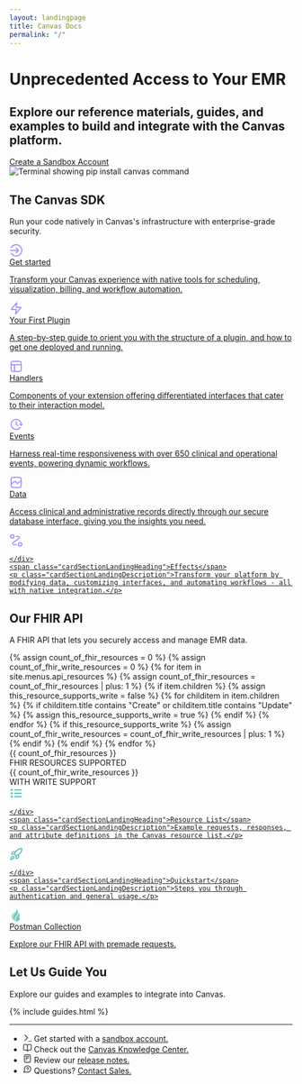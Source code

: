 ```yaml
---
layout: landingpage
title: Canvas Docs
permalink: "/"
---
```

<!-- NEW HERO Section of Landing Page -->

<div class="heroContainer">
    <div class="heroContainerLeft">
        <h1>Unprecedented Access to Your EMR</h1>
        <h2>Explore our reference materials, guides, and examples to build and integrate with the Canvas platform.</h2>
        <a href="https://www.canvasmedical.com/emrs/developer-sandbox" class="heroButton">Create a Sandbox Account</a>
    </div>
    <div class="heroContainerRight">
        <img src="/assets/images/terminal.png" alt="Terminal showing pip install canvas command" class="terminalImage">
    </div>
</div>





<!-- NEW SDK Section of Landing Page -->
<div class="landingPageSection">
    <h2 class="landingPageSectionHeader">The Canvas SDK</h2>
    <p class="landingPageSectionDescription">Run your code natively in Canvas's infrastructure with enterprise-grade security.</p>
<div class="cardSectionLanding">


<!-- First Row of Cards -->
<a href="/sdk/" class="cardSectionLandingItem">
    <div class="cardSectionLandingIcon">
        <svg width="24" height="24" viewBox="0 0 24 24" fill="none">
        <path fill-rule="evenodd" clip-rule="evenodd" d="M12.0001 3C8.67006 3 5.76115 4.80801 4.2035 7.50073C3.92695 7.97879 3.31522 8.14215 2.83716 7.86561C2.3591 7.58906 2.19574 6.97733 2.47228 6.49927C4.37273 3.21397 7.92726 1 12.0001 1C18.0752 1 23.0001 5.92486 23.0001 12C23.0001 18.0751 18.0752 23 12.0001 23C7.92726 23 4.37273 20.786 2.47228 17.5007C2.19574 17.0227 2.3591 16.4109 2.83716 16.1344C3.31522 15.8579 3.92695 16.0212 4.2035 16.4993C5.76115 19.192 8.67006 21 12.0001 21C16.9706 21 21.0001 16.9705 21.0001 12C21.0001 7.02944 16.9706 3 12.0001 3ZM11.2929 7.29289C11.6834 6.90237 12.3166 6.90237 12.7071 7.29289L16.7071 11.2929C17.0976 11.6834 17.0976 12.3166 16.7071 12.7071L12.7071 16.7071C12.3166 17.0976 11.6834 17.0976 11.2929 16.7071C10.9024 16.3166 10.9024 15.6834 11.2929 15.2929L13.5858 13H2C1.44772 13 1 12.5523 1 12C1 11.4477 1.44772 11 2 11H13.5858L11.2929 8.70711C10.9024 8.31658 10.9024 7.68342 11.2929 7.29289Z" fill="#A295FD"/></svg>
    </div>
    <span class="cardSectionLandingHeading">Get started</span>
    <p class="cardSectionLandingDescription">Transform your Canvas experience with native tools for scheduling, visualization, billing, and workflow automation.</p>
 </a>

 <a href="/guides/your-first-plugin/" class="cardSectionLandingItem">
    <div class="cardSectionLandingIcon">
        <svg width="24" height="24" viewBox="0 0 24 24" fill="none">
        <path d="M13.0001 2L4.09356 12.6879C3.74475 13.1064 3.57035 13.3157 3.56768 13.4925C3.56537 13.6461 3.63384 13.7923 3.75336 13.8889C3.89085 14 4.16328 14 4.70814 14H12.0001L11.0001 22L19.9067 11.3121C20.2555 10.8936 20.4299 10.6843 20.4325 10.5075C20.4348 10.3539 20.3664 10.2077 20.2468 10.1111C20.1094 10 19.8369 10 19.2921 10H12.0001L13.0001 2Z" stroke="#A295FD" stroke-width="2" stroke-linecap="round" stroke-linejoin="round"/></svg>
    </div>
    <span class="cardSectionLandingHeading">Your First Plugin</span>
    <p class="cardSectionLandingDescription">A step-by-step guide to orient you with the structure of a plugin, and how to get one deployed and running.</p>
</a>

<a href="/sdk/handlers/" class="cardSectionLandingItem">
    <div class="cardSectionLandingIcon">
        <svg width="24" height="24" viewBox="0 0 24 24" fill="none">
        <path d="M3 9H21M9 9L9 21M7.8 3H16.2C17.8802 3 18.7202 3 19.362 3.32698C19.9265 3.6146 20.3854 4.07354 20.673 4.63803C21 5.27976 21 6.11984 21 7.8V16.2C21 17.8802 21 18.7202 20.673 19.362C20.3854 19.9265 19.9265 20.3854 19.362 20.673C18.7202 21 17.8802 21 16.2 21H7.8C6.11984 21 5.27976 21 4.63803 20.673C4.07354 20.3854 3.6146 19.9265 3.32698 19.362C3 18.7202 3 17.8802 3 16.2V7.8C3 6.11984 3 5.27976 3.32698 4.63803C3.6146 4.07354 4.07354 3.6146 4.63803 3.32698C5.27976 3 6.11984 3 7.8 3Z" stroke="#A295FD" stroke-width="2" stroke-linecap="round" stroke-linejoin="round"/></svg>
    </div>
    <span class="cardSectionLandingHeading">Handlers</span>
    <p class="cardSectionLandingDescription">Components of your extension offering differentiated interfaces that cater to their interaction model.</p>
</a>

<!-- Second Row of Cards -->
<a href="/sdk/events" class="cardSectionLandingItem">
    <div class="cardSectionLandingIcon">
        <svg width="24" height="24" viewBox="0 0 24 24" fill="none">
        <path d="M22.7 11.5L20.7005 13.5L18.7 11.5M20.9451 13C20.9814 12.6717 21 12.338 21 12C21 7.02944 16.9706 3 12 3C7.02944 3 3 7.02944 3 12C3 16.9706 7.02944 21 12 21C14.8273 21 17.35 19.6963 19 17.6573M12 7V12L15 14" stroke="#A295FD" stroke-width="2" stroke-linecap="round" stroke-linejoin="round"/></svg>
    </div>
    <span class="cardSectionLandingHeading">Events</span>
    <p class="cardSectionLandingDescription">Harness real-time responsiveness with over 650 clinical and operational events, powering dynamic workflows.</p>
</a>

<a href="/sdk/data" class="cardSectionLandingItem">
    <div class="cardSectionLandingIcon">
        <svg width="24" height="24" viewBox="0 0 24 24" fill="none">
        <path d="M21 9L14.5515 13.6061C14.3555 13.746 14.2576 13.816 14.1527 13.8371C14.0602 13.8557 13.9643 13.8478 13.8762 13.8142C13.7762 13.7762 13.691 13.691 13.5208 13.5208L10.4792 10.4792C10.309 10.309 10.2238 10.2238 10.1238 10.1858C10.0357 10.1522 9.9398 10.1443 9.84732 10.1629C9.74241 10.184 9.64445 10.254 9.44853 10.3939L3 15M7.8 21H16.2C17.8802 21 18.7202 21 19.362 20.673C19.9265 20.3854 20.3854 19.9265 20.673 19.362C21 18.7202 21 17.8802 21 16.2V7.8C21 6.11984 21 5.27976 20.673 4.63803C20.3854 4.07354 19.9265 3.6146 19.362 3.32698C18.7202 3 17.8802 3 16.2 3H7.8C6.11984 3 5.27976 3 4.63803 3.32698C4.07354 3.6146 3.6146 4.07354 3.32698 4.63803C3 5.27976 3 6.11984 3 7.8V16.2C3 17.8802 3 18.7202 3.32698 19.362C3.6146 19.9265 4.07354 20.3854 4.63803 20.673C5.27976 21 6.11984 21 7.8 21Z" stroke="#A295FD" stroke-width="2" stroke-linecap="round" stroke-linejoin="round"/></svg>
    </div>
    <span class="cardSectionLandingHeading">Data</span>
    <p class="cardSectionLandingDescription">Access clinical and administrative records directly through our secure database interface, giving you the insights you need.</p>
</a>

<a href="/sdk/effects" class="cardSectionLandingItem">
    <div class="cardSectionLandingIcon">
        <svg width="24" height="24" viewBox="0 0 24 24" fill="none">
        <path d="M11.5 5H11.9344C14.9816 5 16.5053 5 17.0836 5.54729C17.5836 6.02037 17.8051 6.71728 17.6702 7.39221C17.514 8.17302 16.2701 9.05285 13.7823 10.8125L9.71772 13.6875C7.2299 15.4471 5.98599 16.327 5.82984 17.1078C5.69486 17.7827 5.91642 18.4796 6.41636 18.9527C6.99474 19.5 8.51836 19.5 11.5656 19.5H12.5M8 5C8 6.65685 6.65685 8 5 8C3.34315 8 2 6.65685 2 5C2 3.34315 3.34315 2 5 2C6.65685 2 8 3.34315 8 5ZM22 19C22 20.6569 20.6569 22 19 22C17.3431 22 16 20.6569 16 19C16 17.3431 17.3431 16 19 16C20.6569 16 22 17.3431 22 19Z" stroke="#A295FD" stroke-width="2" stroke-linecap="round" stroke-linejoin="round"/></svg>

    </div>
    <span class="cardSectionLandingHeading">Effects</span>
    <p class="cardSectionLandingDescription">Transform your platform by modifying data, customizing interfaces, and automating workflows - all with native integration.</p>
</a>
</div>
</div>



<!-- FHIR API Section with Stats and Cards -->
<div class="landingPageSection">
    <h2 class="landingPageSectionHeader">Our FHIR API</h2>
    <p class="landingPageSectionDescription">A FHIR API that lets you securely access and manage EMR data.</p>

 <!-- Stats Container -->
<div class="statsContainer">
        {% assign count_of_fhir_resources = 0 %}
        {% assign count_of_fhir_write_resources = 0 %}
        {% for item in site.menus.api_resources %}
            {% assign count_of_fhir_resources = count_of_fhir_resources | plus: 1 %}
            {% if item.children %}
                {% assign this_resource_supports_write = false %}
                {% for childitem in item.children %}
                    {% if childitem.title contains "Create" or childitem.title contains "Update" %}
                        {% assign this_resource_supports_write = true %}
                    {% endif %}
                {% endfor %}
                {% if this_resource_supports_write %}
                    {% assign count_of_fhir_write_resources = count_of_fhir_write_resources | plus: 1 %}
                {% endif %}
            {% endif %}
        {% endfor %}

<div class="statsItem">
            <div class="statsNumber">{{ count_of_fhir_resources }}</div>
            <div class="statsDescription">FHIR RESOURCES SUPPORTED</div>
        </div>
        <div class="statsItem">
            <div class="statsNumber">{{ count_of_fhir_write_resources }}</div>
            <div class="statsDescription">WITH WRITE SUPPORT</div>
        </div>
    </div>


<!-- Row of Cards -->
<div class="cardSectionLanding">
<a href="/api/" target="_blank" class="cardSectionLandingItemFhir">
    <div class="cardSectionLandingIcon">
        <svg width="24" height="24" viewBox="0 0 24 24" fill="none" xmlns="http://www.w3.org/2000/svg">
        <path d="M21 12L9 12M21 6L9 6M21 18L9 18M5 12C5 12.5523 4.55228 13 4 13C3.44772 13 3 12.5523 3 12C3 11.4477 3.44772 11 4 11C4.55228 11 5 11.4477 5 12ZM5 6C5 6.55228 4.55228 7 4 7C3.44772 7 3 6.55228 3 6C3 5.44772 3.44772 5 4 5C4.55228 5 5 5.44772 5 6ZM5 18C5 18.5523 4.55228 19 4 19C3.44772 19 3 18.5523 3 18C3 17.4477 3.44772 17 4 17C4.55228 17 5 17.4477 5 18Z" stroke="#60C2BA" stroke-width="2" stroke-linecap="round" stroke-linejoin="round"/></svg>

    </div>
    <span class="cardSectionLandingHeading">Resource List</span>
    <p class="cardSectionLandingDescription">Example requests, responses, and attribute definitions in the Canvas resource list.</p>
</a>

<a href="/api/quickstart" target="_blank" class="cardSectionLandingItemFhir">
    <div class="cardSectionLandingIcon">
        <svg width="24" height="24" viewBox="0 0 24 24" fill="none" xmlns="http://www.w3.org/2000/svg">
        <path d="M12 14.9998L9 11.9998M12 14.9998C13.3968 14.4685 14.7369 13.7985 16 12.9998M12 14.9998V19.9998C12 19.9998 15.03 19.4498 16 17.9998C17.08 16.3798 16 12.9998 16 12.9998M9 11.9998C9.53214 10.6192 10.2022 9.29582 11 8.04976C12.1652 6.18675 13.7876 4.65281 15.713 3.59385C17.6384 2.53489 19.8027 1.98613 22 1.99976C22 4.71976 21.22 9.49976 16 12.9998M9 11.9998H4C4 11.9998 4.55 8.96976 6 7.99976C7.62 6.91976 11 7.99976 11 7.99976M4.5 16.4998C3 17.7598 2.5 21.4998 2.5 21.4998C2.5 21.4998 6.24 20.9998 7.5 19.4998C8.21 18.6598 8.2 17.3698 7.41 16.5898C7.02131 16.2188 6.50929 16.0044 5.97223 15.9878C5.43516 15.9712 4.91088 16.1535 4.5 16.4998Z" stroke="#60C2BA" stroke-width="2" stroke-linecap="round" stroke-linejoin="round"/></svg>

    </div>
    <span class="cardSectionLandingHeading">Quickstart</span>
    <p class="cardSectionLandingDescription">Steps you through authentication and general usage.</p>
</a>

<a href="https://www.postman.com/canvasmedical/workspace/canvas-medical-public-documentation" target="_blank" class="cardSectionLandingItemFhir">
    <div class="cardSectionLandingIcon">
       <svg width="24" height="24" viewBox="0 0 24 24" fill="none" xmlns="http://www.w3.org/2000/svg">
        <path d="M12.6182 13.4179C8.94938 17.101 9.40187 20.7913 11.0682 23.5705C7.24013 21.9383 3.70655 15.4671 8.60297 9.59142C13.8258 4.36857 12.8465 2.08357 12.8465 0.125C14.4787 3.06285 17.0285 8.9904 12.6182 13.4179Z" fill="#74C9C3"/>
        <path d="M11.8645 23.6281C11.0833 21.9351 10.2688 17.8408 12.6343 15.4676C16.8966 11.074 16.2123 7.22361 16.1175 6.99132C16.1129 6.98395 16.1105 6.98022 16.1105 6.98022C16.1121 6.98022 16.1145 6.98395 16.1175 6.99132C16.2924 7.2682 19.6358 12.6902 17.1755 18.7316C18.5949 17.9118 19.1986 16.7917 19.3748 16.4466C18.6398 22.4036 14.8819 23.3836 11.8645 23.6281Z" fill="#74C9C3"/>
        <path d="M10.5615 6.32715C8.60289 7.52403 4.17535 10.5707 3.91421 14.4879C3.65306 18.405 5.87278 20.0371 7.17849 21.3428C6.52563 20.3636 5.21992 17.948 5.21992 14.8143C5.21992 11.6806 8.82049 7.74169 10.5615 6.32715Z" fill="#74C9C3"/></svg>
</div>
    <span class="cardSectionLandingHeading">Postman Collection</span>
    <p class="cardSectionLandingDescription">Explore our FHIR API with premade requests.</p>
</a>
</div>
</div>



<!-- NEW guide you section -->
<div class="landingPageSection">
    <h2 class="landingPageSectionHeader">Let Us Guide You</h2>
    <p class="landingPageSectionDescription">Explore our guides and examples to integrate into Canvas.</p>
    <div class="landingpage-cards">
        {% include guides.html %}
    </div>
</div>




<!-- Footer -->
<div class="landingPageSection">
<footer class="footerBox">
  <hr />
  <div class="footer-content">
    <ul>
      <li>
        <span>
        <svg width="16" height="16" viewBox="0 0 16 16" fill="none" xmlns="http://www.w3.org/2000/svg">
        <path d="M3.33325 14.1666L8.33325 9.16663L3.33325 4.16663M9.99992 15.8333H16.6666" stroke="#555" stroke-width="1.6" stroke-linecap="round" stroke-linejoin="round"/></svg>
        </span> Get started with a <a href="https://www.canvasmedical.com/emrs/developer-sandbox">sandbox account.</a>
      </li>
      <li>
        <span>
        <svg width="16" height="16" viewBox="0 0 16 16" fill="none" xmlns="http://www.w3.org/2000/svg">
        <path d="M7.99992 14L7.93322 13.8999C7.47012 13.2053 7.23857 12.858 6.93265 12.6065C6.66182 12.3839 6.34976 12.2169 6.01432 12.1151C5.63542 12 5.21799 12 4.38313 12H3.46659C2.71985 12 2.34648 12 2.06126 11.8547C1.81038 11.7268 1.60641 11.5229 1.47858 11.272C1.33325 10.9868 1.33325 10.6134 1.33325 9.86667V4.13333C1.33325 3.3866 1.33325 3.01323 1.47858 2.72801C1.60641 2.47713 1.81038 2.27316 2.06126 2.14532C2.34648 2 2.71985 2 3.46659 2H3.73325C5.22673 2 5.97346 2 6.54389 2.29065C7.04566 2.54631 7.45361 2.95426 7.70927 3.45603C7.99992 4.02646 7.99992 4.77319 7.99992 6.26667M7.99992 14V6.26667M7.99992 14L8.06662 13.8999C8.52972 13.2053 8.76126 12.858 9.06718 12.6065C9.33801 12.3839 9.65008 12.2169 9.98552 12.1151C10.3644 12 10.7818 12 11.6167 12H12.5333C13.28 12 13.6534 12 13.9386 11.8547C14.1895 11.7268 14.3934 11.5229 14.5213 11.272C14.6666 10.9868 14.6666 10.6134 14.6666 9.86667V4.13333C14.6666 3.3866 14.6666 3.01323 14.5213 2.72801C14.3934 2.47713 14.1895 2.27316 13.9386 2.14532C13.6534 2 13.28 2 12.5333 2H12.2666C10.7731 2 10.0264 2 9.45594 2.29065C8.95418 2.54631 8.54623 2.95426 8.29057 3.45603C7.99992 4.02646 7.99992 4.77319 7.99992 6.26667" stroke="#52525B" stroke-width="1.6" stroke-linecap="round" stroke-linejoin="round"/></svg>
        </span> Check out the <a href="https://canvas-medical.help.usepylon.com/">Canvas Knowledge Center.</a>
      </li>
      <li>
        <span>
        <svg width="16" height="16" viewBox="0 0 16 16" fill="none" xmlns="http://www.w3.org/2000/svg">
    <path d="M9.33341 7.33337H5.33341M6.66675 10H5.33341M10.6667 4.66671H5.33341M13.3334 4.53337V11.4667C13.3334 12.5868 13.3334 13.1469 13.1154 13.5747C12.9237 13.951 12.6177 14.257 12.2414 14.4487C11.8136 14.6667 11.2535 14.6667 10.1334 14.6667H5.86675C4.74664 14.6667 4.18659 14.6667 3.75877 14.4487C3.38244 14.257 3.07648 13.951 2.88473 13.5747C2.66675 13.1469 2.66675 12.5868 2.66675 11.4667V4.53337C2.66675 3.41327 2.66675 2.85322 2.88473 2.42539C3.07648 2.04907 3.38244 1.74311 3.75877 1.55136C4.18659 1.33337 4.74664 1.33337 5.86675 1.33337H10.1334C11.2535 1.33337 11.8136 1.33337 12.2414 1.55136C12.6177 1.74311 12.9237 2.04907 13.1154 2.42539C13.3334 2.85322 13.3334 3.41327 13.3334 4.53337Z" stroke="#52525B" stroke-width="1.6" stroke-linecap="round" stroke-linejoin="round"/>
</svg>
</span> Review our <a href="/product-updates/release-notes">release notes.</a>
      </li>
      <li>
        <span>
        <svg width="16" height="16" viewBox="0 0 16 16" fill="none" xmlns="http://www.w3.org/2000/svg">
        <path d="M6.99983 6.00149C7.1173 5.66757 7.34915 5.386 7.65432 5.20665C7.95949 5.0273 8.3183 4.96174 8.66718 5.02158C9.01606 5.08142 9.3325 5.2628 9.56046 5.5336C9.78842 5.8044 9.91319 6.14714 9.91266 6.50112C9.91266 7.50037 8.41378 8 8.41378 8M8.4331 10H8.43977M8.33316 13.3333C11.4628 13.3333 13.9998 10.7963 13.9998 7.66667C13.9998 4.53705 11.4628 2 8.33316 2C5.20355 2 2.6665 4.53705 2.6665 7.66667C2.6665 8.3 2.7704 8.90906 2.96208 9.47774C3.03421 9.69175 3.07028 9.79875 3.07678 9.88095C3.08321 9.96213 3.07835 10.019 3.05827 10.098C3.03793 10.1779 2.99303 10.261 2.90323 10.4272L1.81279 12.4456C1.65725 12.7335 1.57948 12.8774 1.59688 12.9885C1.61204 13.0853 1.669 13.1705 1.75261 13.2215C1.84862 13.2801 2.01136 13.2632 2.33686 13.2296L5.75087 12.8767C5.85426 12.866 5.90595 12.8606 5.95307 12.8624C5.99941 12.8642 6.03213 12.8686 6.07732 12.879C6.12327 12.8896 6.18104 12.9118 6.2966 12.9564C6.92864 13.1999 7.61531 13.3333 8.33316 13.3333Z" stroke="#52525B" stroke-width="1.6" stroke-linecap="round" stroke-linejoin="round"/>
</svg>
</span> Questions? <a href="#">Contact Sales.</a>
      </li>
    </ul>
  </div>
</footer>
</div>
